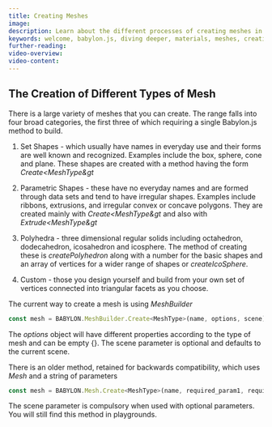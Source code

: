 ```yaml
---
title: Creating Meshes
image: 
description: Learn about the different processes of creating meshes in Babylon.js.
keywords: welcome, babylon.js, diving deeper, materials, meshes, creation, mesh creation
further-reading:
video-overview:
video-content:
---
```


## The Creation of Different Types of Mesh
There is a large variety of meshes that you can create. The range falls into four broad categories, the first three of which requiring a single Babylon.js method to build.

1. Set Shapes - which usually have names in everyday use and their forms are well known and recognized. Examples include the box, sphere, cone and plane. These shapes are created with a method having the form *Create&lt;MeshType&gt*

2. Parametric Shapes - these have no everyday names and are formed through data sets and tend to have irregular shapes. Examples include ribbons, extrusions, and irregular convex or concave polygons. They are created mainly with *Create&lt;MeshType&gt* and also with *Extrude&lt;MeshType&gt*

3. Polyhedra - three dimensional regular solids including octahedron, dodecahedron, icosahedron and icosphere. The method of creating these is *createPolyhedron* along with a number for the basic shapes and an array of vertices for a wider range of shapes or *createIcoSphere*.

4. Custom - those you design yourself and build from your own set of vertices connected into triangular facets as you choose.


The current way to create a mesh is using *MeshBuilder*
```javascript
const mesh = BABYLON.MeshBuilder.Create<MeshType>(name, options, scene);
```
The *options* object will have different properties according to the type of mesh and can be empty {}. The scene parameter is optional and defaults to the current scene.

There is an older method, retained for backwards compatibility, which uses *Mesh* and a string of parameters

```javascript
const mesh = BABYLON.Mesh.Create<MeshType>(name, required_param1, required_param2, ..., scene, optional_parameter1, ........);
```
The scene parameter is compulsory when used with optional parameters. You will still find this method in playgrounds.


